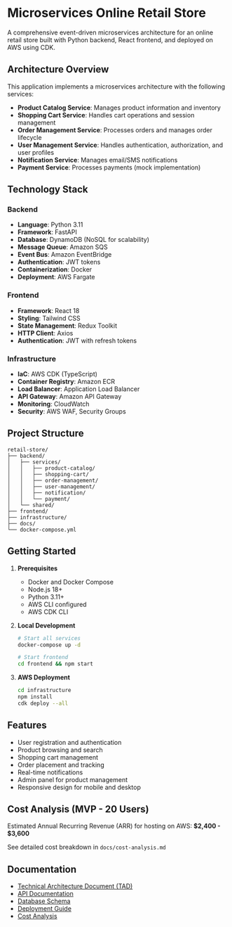 # Microservices Online Retail Store

A comprehensive event-driven microservices architecture for an online retail store built with Python backend, React frontend, and deployed on AWS using CDK.

## Architecture Overview

This application implements a microservices architecture with the following services:
- **Product Catalog Service**: Manages product information and inventory
- **Shopping Cart Service**: Handles cart operations and session management
- **Order Management Service**: Processes orders and manages order lifecycle
- **User Management Service**: Handles authentication, authorization, and user profiles
- **Notification Service**: Manages email/SMS notifications
- **Payment Service**: Processes payments (mock implementation)

## Technology Stack

### Backend
- **Language**: Python 3.11
- **Framework**: FastAPI
- **Database**: DynamoDB (NoSQL for scalability)
- **Message Queue**: Amazon SQS
- **Event Bus**: Amazon EventBridge
- **Authentication**: JWT tokens
- **Containerization**: Docker
- **Deployment**: AWS Fargate

### Frontend
- **Framework**: React 18
- **Styling**: Tailwind CSS
- **State Management**: Redux Toolkit
- **HTTP Client**: Axios
- **Authentication**: JWT with refresh tokens

### Infrastructure
- **IaC**: AWS CDK (TypeScript)
- **Container Registry**: Amazon ECR
- **Load Balancer**: Application Load Balancer
- **API Gateway**: Amazon API Gateway
- **Monitoring**: CloudWatch
- **Security**: AWS WAF, Security Groups

## Project Structure

```
retail-store/
├── backend/
│   ├── services/
│   │   ├── product-catalog/
│   │   ├── shopping-cart/
│   │   ├── order-management/
│   │   ├── user-management/
│   │   ├── notification/
│   │   └── payment/
│   └── shared/
├── frontend/
├── infrastructure/
├── docs/
└── docker-compose.yml
```

## Getting Started

1. **Prerequisites**
   - Docker and Docker Compose
   - Node.js 18+
   - Python 3.11+
   - AWS CLI configured
   - AWS CDK CLI

2. **Local Development**
   ```bash
   # Start all services
   docker-compose up -d
   
   # Start frontend
   cd frontend && npm start
   ```

3. **AWS Deployment**
   ```bash
   cd infrastructure
   npm install
   cdk deploy --all
   ```

## Features

- User registration and authentication
- Product browsing and search
- Shopping cart management
- Order placement and tracking
- Real-time notifications
- Admin panel for product management
- Responsive design for mobile and desktop

## Cost Analysis (MVP - 20 Users)

Estimated Annual Recurring Revenue (ARR) for hosting on AWS: **$2,400 - $3,600**

See detailed cost breakdown in `docs/cost-analysis.md`

## Documentation

- [Technical Architecture Document (TAD)](docs/technical-architecture.md)
- [API Documentation](docs/api-documentation.md)
- [Database Schema](docs/database-schema.md)
- [Deployment Guide](docs/deployment-guide.md)
- [Cost Analysis](docs/cost-analysis.md)